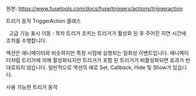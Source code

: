 원본: https://www.fusetools.com/docs/fuse/triggers/actions/triggeraction

트리거 동작 TriggerAction 클래스

  고급 기능 표시
이동 :
목차
트리거 조치는 트리거가 활성화 된 후 주어진 지연 시간에 조치를 수행합니다.

액션은 애니메이터와 비슷하지만 특정 시점에 실행되는 일회성 이벤트입니다. 애니메이터처럼 트리거에 의해 활성화되지만 트리거가 포함 된 트리거가 비활성화되면 효과가 반대로되지 않습니다. 일반적으로 액션의 예로 Set, Callback, Hide 및 Show가 있습니다.

사용 가능한 트리거 동작
